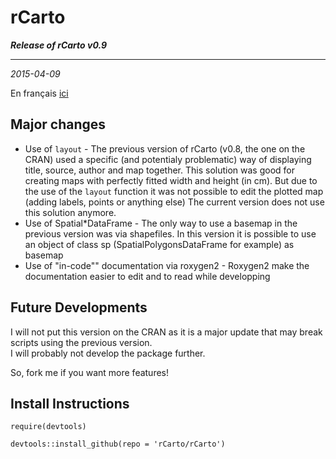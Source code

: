 # rCarto
***Release of rCarto v0.9***

----------------
*2015-04-09*   

En français [ici](http://rgeomatic.hypotheses.org/529)

## Major changes   
* Use of <code>layout</code> - The previous version of rCarto (v0.8, the one on the CRAN) used a specific (and potentialy problematic) way of displaying title, source, author and map together. This solution was good for creating maps with perfectly fitted width and height (in cm). But due to the use of the <code>layout</code> function it was not possible to edit the plotted map (adding labels, points or anything else)
The current version does not use this solution anymore. 
* Use of Spatial*DataFrame - The only way to use a basemap in the previous version was via shapefiles. In this version it is possible to use an object of class sp (SpatialPolygonsDataFrame for example) as basemap
* Use of "in-code"" documentation via roxygen2 - Roxygen2 make the documentation easier to edit and to read while developping

## Future Developments
I will not put this version on the CRAN as it is a major update that may break scripts using the previous version.  
I will probably not develop the package further.  

So, fork me if you want more features!

## Install Instructions
<code><pre>require(devtools)  
devtools::install_github(repo = 'rCarto/rCarto')  
</pre></code>
